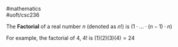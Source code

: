 #mathematics  
#uoft/csc236 

The **Factorial** of a real number $n$ (denoted as $n!$) is $(1\cdot ...\cdot (n-1)\cdot n)$

For example, the factorial of $4$, $4!$ is $(1)(2)(3)(4)=24$ 